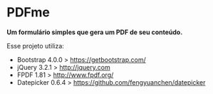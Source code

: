# PDFme
**Um formulário simples que gera um PDF de seu conteúdo.**

Esse projeto utiliza:

* Bootstrap 4.0.0 > https://getbootstrap.com/
* jQuery 3.2.1 > http://jquery.com
* FPDF 1.81 > http://www.fpdf.org/
* Datepicker 0.6.4 > https://github.com/fengyuanchen/datepicker
